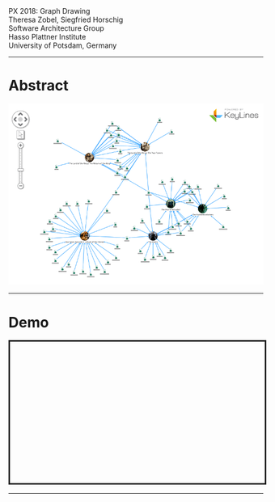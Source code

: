 <!-- markdown-config presentation=true -->

<!-- #TODO make style links in container content relative to url -->
<!-- <link rel="stylesheet" type="text/css" href="style.css" /> -->
<link rel="stylesheet" type="text/css" href="doc/PX2018/style.css"  />
<link rel="stylesheet" type="text/css" href="src/client/lively.css"  />
<link rel="stylesheet" type="text/css" href="templates/livelystyle.css"  />

<style>
  .lively-slide {
    border: 1px solid rgb(220,220,220)
    page-break-before: always;
/*     border: 2px solid red
 */
  }
  p {
    font-size: 18pt
  }
  @media print {
    .lively-slide {
      page-break-before: always;
      border: 0px solid white;
/*       border: 2px solid blue; */
    }      
  }
  
</style>

<div class="title">
  PX 2018: Graph Drawing
</div>

<div class="authors">
  Theresa Zobel, Siegfried Horschig
</div>

<div class="credentials">
  Software Architecture Group <br>Hasso Plattner Institute<br> University of Potsdam, Germany
</div>

<script>
  var button = document.createElement("button")
  button.textContent = "print"
  button.onclick = async () => {
   var presentation = lively.query(this, "lively-presentation")
   presentation.print()
  }
  button.style = "position: absolute; bottom: 10px; left: 10px"
  button
</script>


--- 

# Abstract

<img src="./img/standard-layout-1.gif">

---

# Demo

<div>
<svg width="900" height="500" id="svgContainer" style="border-style: solid"></svg>
</div>


<script>
import Morph from "src/components/widgets/lively-morph.js"
import d3 from "src/external/d3.v5.js"

function getGraphJSON() {
    return {
        "nodes": [
        {"id": "A", "group": 1},
        {"id": "B", "group": 2},
        {"id": "C", "group": 3}        
        ],
        "links": [
          {"source": "A", "target": "B", "value": 1},
          {"source": "A", "target": "C", "value": 2}
        ]
      }
  }

(async () => {

  var color = d3.scaleOrdinal(d3.schemeCategory20);
  var svg = d3.select(lively.query(this, "#svgContainer")),
      graph = getGraphJSON(),
      width = +svg.attr("width"),
      height = +svg.attr("height");

  var simulation = d3.forceSimulation()
  .force("link", d3.forceLink().id(function(d) { return d.id; }))
  .force("charge", d3.forceManyBody())
  .force("center", d3.forceCenter(width / 2, height / 2));

  var node = svg.append("g")
    .attr("class", "nodes")
  .selectAll("circle")
  .data(graph.nodes)
  .enter().append("circle")
    .attr("r", 10)
    .attr("fill", function(d) { return color(d.group); })
    .call(d3.drag()
        .on("start", dragstarted.bind(this, simulation))
        .on("drag", dragged.bind(this, simulation))
        .on("end", dragended.bind(this, simulation)));

  var link = svg.append("g")
    .attr("class", "links")
  .selectAll("line")
  .data(graph.links)
  .enter().append("line")
    .attr("stroke-width", function(d) { return Math.sqrt(d.value); })
    .attr("stroke", "lightgray");

  node.append("title")
      .text(function(d) { return d.id; });

  simulation
      .nodes(graph.nodes)
      .on("tick", ticked.bind(this, link, node));

  simulation.force("link")
      .links(graph.links)
      .distance(100);

})();

function ticked(link, node) {
  link
      .attr("x1", function(d) { return d.source.x; })
      .attr("y1", function(d) { return d.source.y; })
      .attr("x2", function(d) { return d.target.x; })
      .attr("y2", function(d) { return d.target.y; });

  node
      .attr("cx", function(d) { return d.x; })
      .attr("cy", function(d) { return d.y; });
}
  
function dragstarted(simulation, d) {
  if (!d3.event.active) simulation.alphaTarget(0.3).restart();
  d.fx = d.x;
  d.fy = d.y;
}

function dragged(simulation, d) {
  d.fx = d3.event.x;
  d.fy = d3.event.y;
}

function dragended(simulation, d) {
  if (!d3.event.active) simulation.alphaTarget(0);
  d.fx = null;
  d.fy = null;
}
</script>

---

<!-- #TODO pull this up into presentation? -->
<script>
// poor men's slide master
var presentation = lively.query(this, "lively-presentation")
if (presentation && presentation.slides) {
  presentation.slides().forEach(ea => {
    var img = document.createElement("img")
    img.classList.add("logo")
    img.src="https://lively-kernel.org/lively4/lively4-jens/doc/PX2018/media/hpi_logo.png" 
    img.setAttribute("width", "50px")
    ea.appendChild(img)

    var div = document.createElement("div")
    div.classList.add("page-number")
    ea.appendChild(div)
  });
}
""
</script>